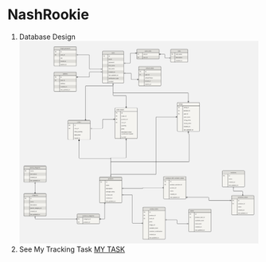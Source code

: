 # NashRookie
1. Database Design
![DB](./Database.jpg)
2. See My Tracking Task
[MY TASK](https://tdboi.notion.site/Task-Tracking-d54ea1b8ecf14472acb7eaaa0ec4a873?pvs=4)